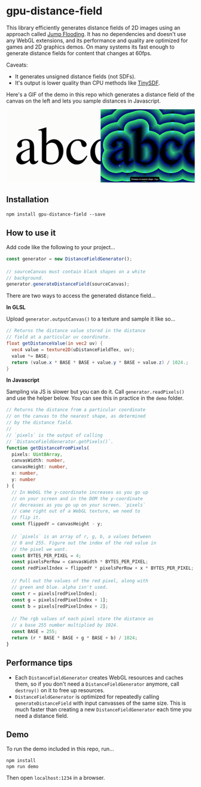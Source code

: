 # gpu-distance-field

This library efficiently generates distance fields of 2D images using an approach called [Jump Flooding](http://rykap.com/graphics/skew/2016/02/25/voronoi-diagrams/). It has no dependencies and doesn't use any WebGL extensions, and its performance and quality are optimized for games and 2D graphics demos. On many systems its fast enough to generate distance fields for content that changes at 60fps.

Caveats:

- It generates unsigned distance fields (not SDFs).
- It's output is lower quality than CPU methods like [TinySDF](https://github.com/mapbox/tiny-sdf).

Here's a GIF of the demo in this repo which generates a distance field of the canvas on the left and lets you sample distances in Javascript.

![Demo GIF](/static/demo.gif)

## Installation

`npm install gpu-distance-field --save`

## How to use it

Add code like the following to your project...

```typescript
const generator = new DistanceFieldGenerator();

// sourceCanvas must contain black shapes on a white
// background.
generator.generateDistanceField(sourceCanvas);
```

There are two ways to access the generated distance field...

**In GLSL**

Upload `generator.outputCanvas()` to a texture and sample it like so...

```glsl
// Returns the distance value stored in the distance
// field at a particular uv coordinate.
float getDistanceValue(in vec2 uv) {
  vec4 value = texture2D(uDistanceFieldTex, uv);
  value *= BASE;
  return (value.x * BASE * BASE + value.y * BASE + value.z) / 1024.;
}
```

**In Javascript**

Sampling via JS is slower but you can do it. Call `generator.readPixels()` and use the helper below. You can see this in practice in the `demo` folder.

```typescript
// Returns the distance from a particular coordinate
// on the canvas to the nearest shape, as determined
// by the distance field.
//
// `pixels` is the output of calling
// `DistanceFieldGenerator.getPixels()`.
function getDistanceFromPixels(
  pixels: Uint8Array,
  canvasWidth: number,
  canvasHeight: number,
  x: number,
  y: number
) {
  // In WebGL the y-coordinate increases as you go up
  // on your screen and in the DOM the y-coordinate
  // decreases as you go up on your screen. `pixels`
  // came right out of a WebGL texture, we need to
  // flip it.
  const flippedY = canvasHeight - y;

  // `pixels` is an array of r, g, b, a values between
  // 0 and 255. Figure out the index of the red value in
  // the pixel we want.
  const BYTES_PER_PIXEL = 4;
  const pixelsPerRow = canvasWidth * BYTES_PER_PIXEL;
  const redPixelIndex = flippedY * pixelsPerRow + x * BYTES_PER_PIXEL;

  // Pull out the values of the red pixel, along with
  // green and blue. alpha isn't used.
  const r = pixels[redPixelIndex];
  const g = pixels[redPixelIndex + 1];
  const b = pixels[redPixelIndex + 2];

  // The rgb values of each pixel store the distance as
  // a base 255 number multiplied by 1024.
  const BASE = 255;
  return (r * BASE * BASE + g * BASE + b) / 1024;
}
```

## Performance tips

- Each `DistanceFieldGenerator` creates WebGL resources and caches them, so if you don't need a `DistanceFieldGenerator` anymore, call `destroy()` on it to free up resources.
- `DistanceFieldGenerator` is optimized for repeatedly calling `generateDistanceField` with input canvasses of the same size. This is much faster than creating a new `DistanceFieldGenerator` each time you need a distance field.

## Demo

To run the demo included in this repo, run...

```
npm install
npm run demo
```

Then open `localhost:1234` in a browser.
